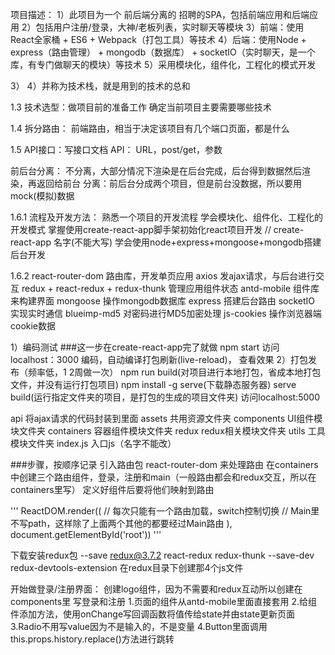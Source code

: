 项目描述：
1）此项目为一个 前后端分离的 招聘的SPA，包括前端应用和后端应用
2）包括用户注册/登录，大神/老板列表，实时聊天等模块
3）前端：使用React全家桶 + ES6 + Webpack（打包工具）等技术
4）后端：使用Node + express（路由管理） + mongodb（数据库） + socketIO（实时聊天，是一个库，有专门做聊天的模块）等技术
5）采用模块化，组件化，工程化的模式开发

3） 4）并称为技术栈，就是用到的技术的总和


1.3
技术选型：做项目前的准备工作
确定当前项目主要需要哪些技术

1.4
拆分路由：
前端路由，相当于决定该项目有几个端口页面，都是什么

1.5
API接口：写接口文档
API： URL，post/get，参数

前后台分离：
不分离，大部分情况下渲染是在后台完成，后台得到数据然后渲染，再返回给前台
分离：前后台分成两个项目，但是前台没数据，所以要用mock(模拟)数据

1.6.1
流程及开发方法：
熟悉一个项目的开发流程
学会模块化、组件化、工程化的开发模式
掌握使用create-react-app脚手架初始化react项目开发   // create-react-app 名字(不能大写)
学会使用node+express+mongoose+mongodb搭建后台开发

1.6.2
react-router-dom 路由库，开发单页应用
axios 发ajax请求，与后台进行交互
redux + react-redux + redux-thunk 管理应用组件状态
antd-mobile 组件库来构建界面
mongoose 操作mongodb数据库
express 搭建后台路由
socketIO 实现实时通信
blueimp-md5 对密码进行MD5加密处理
js-cookies 操作浏览器端cookie数据

1）编码测试                       ###这一步在create-react-app完了就做
npm start
访问 localhost：3000
编码，自动编译打包刷新(live-reload)， 查看效果
2）打包发布（频率低，1 2周做一次）
npm run build(对项目进行本地打包，省成本地打包文件，并没有运行打包项目)
npm install -g serve(下载静态服务器)
serve build(运行指定文件夹的项目，是打包的生成的项目文件夹)
访问localhost:5000


api 将ajax请求的代码封装到里面
assets 共用资源文件夹
components UI组件模块文件夹
containers 容器组件模块文件夹
redux redux相关模块文件夹
utils 工具模块文件夹
index.js 入口js（名字不能改）

###步骤，按顺序记录
引入路由包 react-router-dom 来处理路由
在containers中创建三个路由组件，登录，注册和main（一般路由都会和redux交互，所以在containers里写）
定义好组件后要将他们映射到路由

'''
ReactDOM.render((
    <HashRouter>
        <Switch> // 每次只能有一个路由加载，switch控制切换
            <Route path='/Register' component={Register}></Route>
            <Route path='/Login' component={Login}></Route>
            <Route component={Main}></Route>  // Main里不写path，这样除了上面两个其他的都要经过Main路由
        </Switch>
    </HashRouter>
), document.getElementById('root'))
'''

下载安装redux包
--save redux@3.7.2 react-redux redux-thunk
--save-dev redux-devtools-extension
在redux目录下创建那4个js文件

开始做登录/注册界面：
创建logo组件，因为不需要和redux互动所以创建在components里
写登录和注册
1.页面的组件从antd-mobile里面直接套用
2.给组件添加方法，使用onChange写回调函数将值传给state并由state更新页面
3.Radio不用写value因为不是输入的，不是变量
4.Button里面调用this.props.history.replace()方法进行跳转

